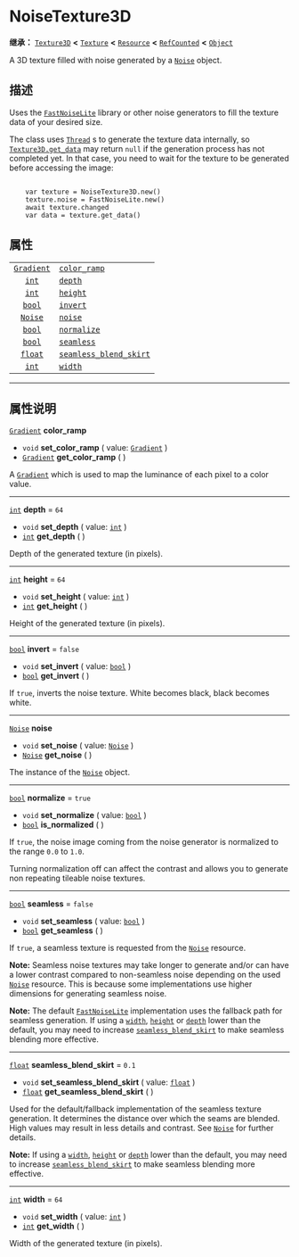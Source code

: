 <!-- ⚠ 请勿编辑本文件 ⚠ -->
<!-- 本文档使用脚本从 WeDot 引擎源码仓库生成。 -->
<!-- 生成脚本：https://github.com/WeDot-Engine/WeDot/tree/4.3/doc/tools/make_md.py； -->
<!-- 原文件：https://github.com/WeDot-Engine/WeDot/tree/4.3/modules/noise/doc_classes/NoiseTexture3D.xml。 -->

<div id="_class_noisetexture3d"></div>

# NoiseTexture3D

**继承：** [`Texture3D`](class_texture3d.md) **<** [`Texture`](class_texture.md) **<** [`Resource`](class_resource.md) **<** [`RefCounted`](class_refcounted.md) **<** [`Object`](class_object.md)

A 3D texture filled with noise generated by a [`Noise`](class_noise.md) object.

## 描述

Uses the [`FastNoiseLite`](class_fastnoiselite.md) library or other noise generators to fill the texture data of your desired size.

The class uses [`Thread`](class_thread.md) s to generate the texture data internally, so [`Texture3D.get_data`](class_texture3d.md#class_texture3d_method_get_data) may return `null` if the generation process has not completed yet. In that case, you need to wait for the texture to be generated before accessing the image:

```

    var texture = NoiseTexture3D.new()
    texture.noise = FastNoiseLite.new()
    await texture.changed
    var data = texture.get_data()
```



## 属性

|||
|:-:|:--|
| [`Gradient`](class_gradient.md) | [`color_ramp`](class_noisetexture3d.md#class_noisetexture3d_property_color_ramp)                     |           |
| [`int`](class_int.md)           | [`depth`](class_noisetexture3d.md#class_noisetexture3d_property_depth)                               | ``64``    |
| [`int`](class_int.md)           | [`height`](class_noisetexture3d.md#class_noisetexture3d_property_height)                             | ``64``    |
| [`bool`](class_bool.md)         | [`invert`](class_noisetexture3d.md#class_noisetexture3d_property_invert)                             | ``false`` |
| [`Noise`](class_noise.md)       | [`noise`](class_noisetexture3d.md#class_noisetexture3d_property_noise)                               |           |
| [`bool`](class_bool.md)         | [`normalize`](class_noisetexture3d.md#class_noisetexture3d_property_normalize)                       | ``true``  |
| [`bool`](class_bool.md)         | [`seamless`](class_noisetexture3d.md#class_noisetexture3d_property_seamless)                         | ``false`` |
| [`float`](class_float.md)       | [`seamless_blend_skirt`](class_noisetexture3d.md#class_noisetexture3d_property_seamless_blend_skirt) | ``0.1``   |
| [`int`](class_int.md)           | [`width`](class_noisetexture3d.md#class_noisetexture3d_property_width)                               | ``64``    |

<!-- rst-class:: classref-section-separator -->

---

## 属性说明

<div id="_class_noisetexture3d_property_color_ramp"></div>

[`Gradient`](class_gradient.md) **color_ramp** <div id="class_noisetexture3d_property_color_ramp"></div>

- `void` **set_color_ramp** ( value: [`Gradient`](class_gradient.md) )
- [`Gradient`](class_gradient.md) **get_color_ramp** ( )

A [`Gradient`](class_gradient.md) which is used to map the luminance of each pixel to a color value.

<!-- rst-class:: classref-item-separator -->

---

<div id="_class_noisetexture3d_property_depth"></div>

[`int`](class_int.md) **depth** = ``64`` <div id="class_noisetexture3d_property_depth"></div>

- `void` **set_depth** ( value: [`int`](class_int.md) )
- [`int`](class_int.md) **get_depth** ( )

Depth of the generated texture (in pixels).

<!-- rst-class:: classref-item-separator -->

---

<div id="_class_noisetexture3d_property_height"></div>

[`int`](class_int.md) **height** = ``64`` <div id="class_noisetexture3d_property_height"></div>

- `void` **set_height** ( value: [`int`](class_int.md) )
- [`int`](class_int.md) **get_height** ( )

Height of the generated texture (in pixels).

<!-- rst-class:: classref-item-separator -->

---

<div id="_class_noisetexture3d_property_invert"></div>

[`bool`](class_bool.md) **invert** = ``false`` <div id="class_noisetexture3d_property_invert"></div>

- `void` **set_invert** ( value: [`bool`](class_bool.md) )
- [`bool`](class_bool.md) **get_invert** ( )

If `true`, inverts the noise texture. White becomes black, black becomes white.

<!-- rst-class:: classref-item-separator -->

---

<div id="_class_noisetexture3d_property_noise"></div>

[`Noise`](class_noise.md) **noise** <div id="class_noisetexture3d_property_noise"></div>

- `void` **set_noise** ( value: [`Noise`](class_noise.md) )
- [`Noise`](class_noise.md) **get_noise** ( )

The instance of the [`Noise`](class_noise.md) object.

<!-- rst-class:: classref-item-separator -->

---

<div id="_class_noisetexture3d_property_normalize"></div>

[`bool`](class_bool.md) **normalize** = ``true`` <div id="class_noisetexture3d_property_normalize"></div>

- `void` **set_normalize** ( value: [`bool`](class_bool.md) )
- [`bool`](class_bool.md) **is_normalized** ( )

If `true`, the noise image coming from the noise generator is normalized to the range `0.0` to `1.0`.

Turning normalization off can affect the contrast and allows you to generate non repeating tileable noise textures.

<!-- rst-class:: classref-item-separator -->

---

<div id="_class_noisetexture3d_property_seamless"></div>

[`bool`](class_bool.md) **seamless** = ``false`` <div id="class_noisetexture3d_property_seamless"></div>

- `void` **set_seamless** ( value: [`bool`](class_bool.md) )
- [`bool`](class_bool.md) **get_seamless** ( )

If `true`, a seamless texture is requested from the [`Noise`](class_noise.md) resource.

 **Note:** Seamless noise textures may take longer to generate and/or can have a lower contrast compared to non-seamless noise depending on the used [`Noise`](class_noise.md) resource. This is because some implementations use higher dimensions for generating seamless noise.

 **Note:** The default [`FastNoiseLite`](class_fastnoiselite.md) implementation uses the fallback path for seamless generation. If using a [`width`](class_noisetexture3d.md#class_noisetexture3d_property_width), [`height`](class_noisetexture3d.md#class_noisetexture3d_property_height) or [`depth`](class_noisetexture3d.md#class_noisetexture3d_property_depth) lower than the default, you may need to increase [`seamless_blend_skirt`](class_noisetexture3d.md#class_noisetexture3d_property_seamless_blend_skirt) to make seamless blending more effective.

<!-- rst-class:: classref-item-separator -->

---

<div id="_class_noisetexture3d_property_seamless_blend_skirt"></div>

[`float`](class_float.md) **seamless_blend_skirt** = ``0.1`` <div id="class_noisetexture3d_property_seamless_blend_skirt"></div>

- `void` **set_seamless_blend_skirt** ( value: [`float`](class_float.md) )
- [`float`](class_float.md) **get_seamless_blend_skirt** ( )

Used for the default/fallback implementation of the seamless texture generation. It determines the distance over which the seams are blended. High values may result in less details and contrast. See [`Noise`](class_noise.md) for further details.

 **Note:** If using a [`width`](class_noisetexture3d.md#class_noisetexture3d_property_width), [`height`](class_noisetexture3d.md#class_noisetexture3d_property_height) or [`depth`](class_noisetexture3d.md#class_noisetexture3d_property_depth) lower than the default, you may need to increase [`seamless_blend_skirt`](class_noisetexture3d.md#class_noisetexture3d_property_seamless_blend_skirt) to make seamless blending more effective.

<!-- rst-class:: classref-item-separator -->

---

<div id="_class_noisetexture3d_property_width"></div>

[`int`](class_int.md) **width** = ``64`` <div id="class_noisetexture3d_property_width"></div>

- `void` **set_width** ( value: [`int`](class_int.md) )
- [`int`](class_int.md) **get_width** ( )

Width of the generated texture (in pixels).

[^virtual]: 本方法通常需要用户覆盖才能生效。
[^const]: 本方法无副作用，不会修改该实例的任何成员变量。
[^vararg]: 本方法除了能接受在此处描述的参数外，还能够继续接受任意数量的参数。
[^constructor]: 本方法用于构造某个类型。
[^static]: 调用本方法无需实例，可直接使用类名进行调用。
[^operator]: 本方法描述的是使用本类型作为左操作数的有效运算符。
[^bitfield]: 这个值是由下列位标志构成位掩码的整数。
[^void]: 无返回值。
